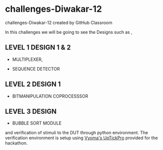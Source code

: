 # challenges-Diwakar-12
challenges-Diwakar-12 created by GitHub Classroom

In this challenges we will be going to see the Designs such as ,
## LEVEL 1 DESIGN 1 & 2
- MULTIPLEXER,

- SEQUENCE DETECTOR

## LEVEL 2 DESIGN 1

- BITMANIPULATION COPROCESSSOR

## LEVEL 3 DESIGN 

- BUBBLE SORT MODULE

and verification of stimuli to the DUT through python environment.
The verification environment is setup using [Vyoma's UpTickPro](https://vyomasystems.com) provided for the hackathon.

